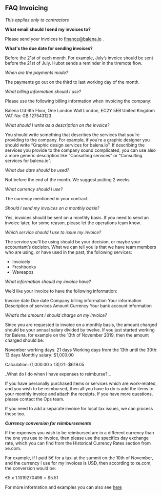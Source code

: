 ## FAQ Invoicing ## 

_This applies only to contractors_

**What email should I send my invoices to?**

Please send your invoices to finance@balena.io .

**What's the due date for sending invoices?**

Before the 21st of each month. For example, July’s invoice should be sent before the 21st of July. Hubot sends a reminder in the t/remote flow.

_When are the payments made?_

The payments go out on the third to last working day of the month. 

_What billing information should I use?_

Please use the following billing information when invoicing the company:

Balena Ltd
6th Floor, One London Wall
London, EC2Y 5EB
United Kingdom
VAT No: GB 127543123

_What should I write as a description on the invoice?_

You should write something that describes the services that you’re providing to the company. For example, if you’re a graphic designer you should write “Graphic design services for balena.io”. If describing the services you provide to the company sound complicated, you can use also a more generic description like “Consulting services” or “Consulting services for balena.io”. 

_What due date should be used?_

Not before the end of the month. We suggest putting 2 weeks

_What currency should I use?_

The currency mentioned in your contract.  
 
_Should I send my invoices on a monthly basis?_

Yes, invoices should be sent on a monthly basis. If you need to send an invoice later, for some reason, please let the operations team know.

_Which service should I use to issue my invoice?_

The service you’ll be using should be your decision, or maybe your accountant’s decision. What we can tell you is that we have team members who are using, or have used in the past, the following services:

- Invoicely
- Freshbooks
- Waveapps

_What information should my invoice have?_

We’d like your invoice to have the following information:

Invoice date
Due date
Company billing information
Your information
Description of services
Amount
Currency
Your bank account information

_What’s the amount I should charge on my invoice?_

Since you are requested to invoice on a monthly basis, the amount charged should be your annual salary divided by twelve. If you just started working for Balena, for example on the 13th of November 2019, then the amount charged should be:

November working days: 21 days
Working days from the 13th until the 30th: 13 days
Monthly salary: $1,000.00

Calculation: (1,000.00 x 13)/21=$619.05

_What do I do when I have expenses to reimburse? _

If you have personally purchased items or services which are work-related, and you wish to be reimbursed, then all you have to do is add the items to your monthly invoice and attach the receipts. If you have more questions, please contact the Ops team.

If you need to add a separate invoice for local tax issues, we can process these too.

**_Currency conversion for reimbursements_**

If the expenses you wish to be reimbursed are in a different currency than the one you use to invoice, then please use the specifics day exchange rate, which you can find from the Historical Currency Rates section from xe.com.
 
For example, if I paid 5€ for a taxi at the summit on the 10th of November, and the currency I use for my invoices is USD, then according to xe.com, the conversion would be: 

€5 x 1.1019270498 = $5.51  

For more information and examples you can also see [here](https://docs.google.com/document/d/14Ja-7fBx4YDESmTLRT9RW2GuJunTYU3Y_FPzVpn0qv0/edit#)

